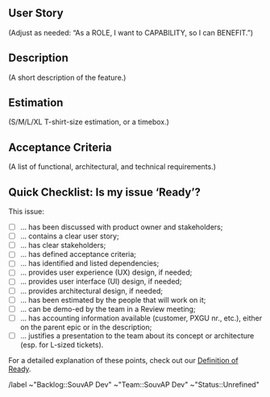 ## User Story

(Adjust as needed: “As a ROLE, I want to CAPABILITY, so I can BENEFIT.”)

## Description

(A short description of the feature.)

## Estimation

(S/M/L/XL T-shirt-size estimation, or a timebox.)

## Acceptance Criteria

(A list of functional, architectural, and technical requirements.)

## Quick Checklist: Is my issue ‘Ready’?

This issue:

- [ ] … has been discussed with product owner and stakeholders;
- [ ] … contains a clear user story;
- [ ] … has clear stakeholders;
- [ ] … has defined acceptance criteria;
- [ ] … has identified and listed dependencies;
- [ ] … provides user experience (UX) design, if needed;
- [ ] … provides user interface (UI) design, if needed;
- [ ] … provides architectural design, if needed;
- [ ] … has been estimated by the people that will work on it;
- [ ] … can be demo-ed by the team in a Review meeting;
- [ ] … has accounting information available (customer, PXGU nr., etc.), either on the parent epic or in the description;
- [ ] … justifies a presentation to the team about its concept or architecture (esp. for L-sized tickets).

For a detailed explanation of these points, check out our [Definition of Ready](https://git.knut.univention.de/univention/customers/dataport/team-souvap/-/blob/master/agreements/definition-of-ready.md).


/label ~"Backlog::SouvAP Dev" ~"Team::SouvAP Dev" ~"Status::Unrefined"
